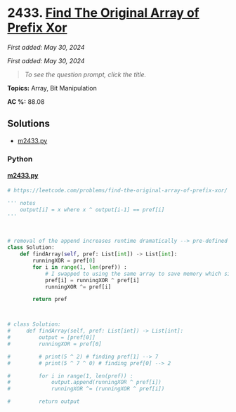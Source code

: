 # 2433. [Find The Original Array of Prefix Xor](<https://leetcode.com/problems/find-the-original-array-of-prefix-xor>)

*First added: May 30, 2024*

*First added: May 30, 2024*


> *To see the question prompt, click the title.*

**Topics:** Array, Bit Manipulation

**AC %:** 88.08


## Solutions

- [m2433.py](<../my-submissions/m2433.py>)
### Python
#### [m2433.py](<../my-submissions/m2433.py>)
```Python
# https://leetcode.com/problems/find-the-original-array-of-prefix-xor/

''' notes
    output[i] = x where x ^ output[i-1] == pref[i]
'''



# removal of the append increases runtime dramatically --> pre-defined arr len instead
class Solution:
    def findArray(self, pref: List[int]) -> List[int]:
        runningXOR = pref[0]
        for i in range(1, len(pref)) :
            # I swapped to using the same array to save memory which significantly lowered the cost making this consistently 90+%
            pref[i] = runningXOR ^ pref[i] 
            runningXOR ^= pref[i]

        return pref



# class Solution:
#     def findArray(self, pref: List[int]) -> List[int]:
#         output = [pref[0]]
#         runningXOR = pref[0]

#         # print(5 ^ 2) # finding pref[1] --> 7
#         # print(5 ^ 7 ^ 0) # finding pref[0] --> 2

#         for i in range(1, len(pref)) :
#             output.append(runningXOR ^ pref[i])
#             runningXOR ^= (runningXOR ^ pref[i])

#         return output
```

